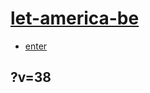 # [let-america-be](https://github.com/jht9629-nyu/let-america-be.git)

- [enter](https://jht9629-nyu.github.io/let-america-be/src/index.html?v=38)

## ?v=38
